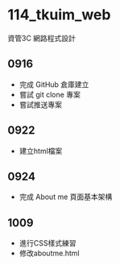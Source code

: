 # 114_tkuim_web
資管3C 網路程式設計

## 0916
- 完成 GitHub 倉庫建立
- 嘗試 git clone 專案
- 嘗試推送專案
## 0922
- 建立html檔案
## 0924
- 完成 About me 頁面基本架構
## 1009
- 進行CSS樣式練習
- 修改aboutme.html